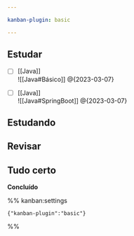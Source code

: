 ```yaml
---

kanban-plugin: basic

---
```


## Estudar

- [ ] [[Java]]<br>![[Java#Básico]] @{2023-03-07}
- [ ] [[Java]]<br>![[Java#SpringBoot]] @{2023-03-07}


## Estudando



## Revisar



## Tudo certo

**Concluído**




%% kanban:settings
```
{"kanban-plugin":"basic"}
```
%%